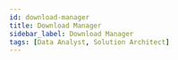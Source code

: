 ```yaml
---
id: download-manager
title: Download Manager
sidebar_label: Download Manager
tags: [Data Analyst, Solution Architect]
---
```


